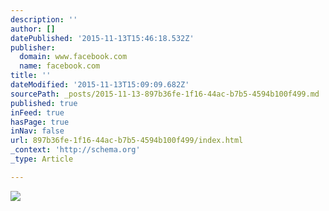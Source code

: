 ```yaml
---
description: ''
author: []
datePublished: '2015-11-13T15:46:18.532Z'
publisher:
  domain: www.facebook.com
  name: facebook.com
title: ''
dateModified: '2015-11-13T15:09:09.682Z'
sourcePath: _posts/2015-11-13-897b36fe-1f16-44ac-b7b5-4594b100f499.md
published: true
inFeed: true
hasPage: true
inNav: false
url: 897b36fe-1f16-44ac-b7b5-4594b100f499/index.html
_context: 'http://schema.org'
_type: Article

---
```

![](https://scontent-arn2-1.xx.fbcdn.net/hphotos-xfp1/t31.0-8/12039106_449148798590966_5285817080301872310_o.jpg)